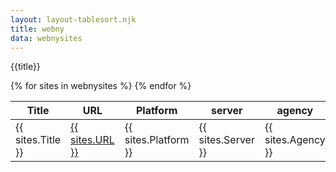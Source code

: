 ```yaml
---
layout: layout-tablesort.njk
title: webny
data: webnysites
---
```

{{title}}
 




<table id="dmv" class="display">
<thead class="">
<tr>
<th>Title</th> 
<th>URL</th>
<th>Platform</th>
<th>server</th>
<th>agency</th>
<th>cluster</th>
</tr>
</thead>
<tbody>
{% for sites in webnysites %} 
<tr> 
<td>{{ sites.Title }}</td>
<td><a href="{{ sites.URL }}">{{ sites.URL }}</a></td>
<td>{{ sites.Platform }}</td>
<td>{{ sites.Server }}</td>
<td>{{ sites.Agency }}</td>
<td>{{ sites.Cluster }}</td>
</tr>
{% endfor %}
</tbody>
<tfoot> 
<tr>
<td></td>
<td></td>
</tr>
</tfoot>
</table>